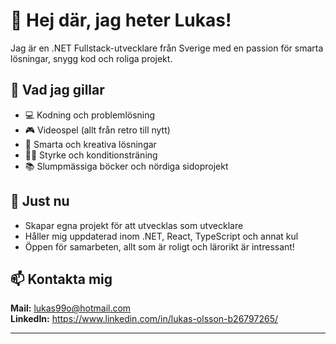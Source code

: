 # 👋 Hej där, jag heter Lukas!

Jag är en .NET Fullstack-utvecklare från Sverige med en passion för smarta lösningar, snygg kod och roliga projekt. 

## 👀 Vad jag gillar
- 💻 Kodning och problemlösning
- 🎮 Videospel (allt från retro till nytt)
- 🧠 Smarta och kreativa lösningar
- 🏋️‍♂️ Styrke och konditionsträning
- 📚 Slumpmässiga böcker och nördiga sidoprojekt

## 🌱 Just nu
- Skapar egna projekt för att utvecklas som utvecklare
- Håller mig uppdaterad inom .NET, React, TypeScript och annat kul
- Öppen för samarbeten, allt som är roligt och lärorikt är intressant!

## 📫 Kontakta mig
**Mail:** lukas99o@hotmail.com  
**LinkedIn:** https://www.linkedin.com/in/lukas-olsson-b26797265/

---

<!---
lukas99o/lukas99o is a ✨ special ✨ repository because its `README.md` (this file) appears on your GitHub profile.
You can click the Preview link to take a look at your changes.
--->
